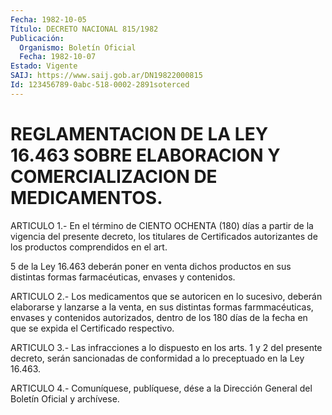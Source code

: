 ```yaml
---
Fecha: 1982-10-05
Título: DECRETO NACIONAL 815/1982
Publicación:
  Organismo: Boletín Oficial
  Fecha: 1982-10-07
Estado: Vigente
SAIJ: https://www.saij.gob.ar/DN19822000815
Id: 123456789-0abc-518-0002-2891soterced
---
```

# REGLAMENTACION DE LA LEY 16.463 SOBRE ELABORACION Y COMERCIALIZACION DE MEDICAMENTOS.

<a id="1"></a>
ARTICULO  1.-  En  el  término  de CIENTO OCHENTA (180) días a partir  de  la  vigencia  del presente decreto,  los  titulares  de Certificados autorizantes de  los productos comprendidos en el art.

5 de la Ley 16.463 deberán poner  en  venta dichos productos en sus distintas formas farmacéuticas, envases y contenidos.

<a id="2"></a>
ARTICULO 2.- Los medicamentos que se autoricen en lo sucesivo, deberán  elaborarse  y lanzarse a la venta, en sus distintas formas farmmacéuticas, envases  y  contenidos  autorizados,  dentro de los 180  días  de  la fecha en que se expida el Certificado respectivo.

<a id="3"></a>
ARTICULO 3.- Las infracciones a lo dispuesto en los arts. 1 y 2 del  presente  decreto,  serán  sancionadas  de  conformidad  a  lo preceptuado en la Ley 16.463.

<a id="4"></a>
ARTICULO  4.-  Comuníquese,  publíquese,  dése  a la Dirección General del Boletín Oficial y archívese.